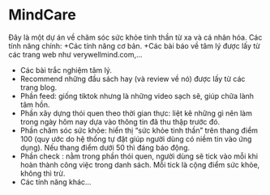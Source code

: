 # MindCare
Đây là một dự án về chăm sóc sức khỏe tinh thần từ xa và cá nhân hóa.
Các tính năng chính:
 +Các tính năng cơ bản. 
 +Các bài báo về tâm lý được lấy từ các trang web như verywellmind.com,... 
 + Các bài trắc nghiệm tâm lý.
 +  Recommend những đầu sách hay (và review về nó) được lấy từ các trang blog. 
 + Phần feed: giống tiktok nhưng là những video sạch sẽ, giúp chữa lành tâm hồn. 
 + Phần xây dựng thói quen theo thời gian thực: liệt kê những gì nên làm trong ngày
hôm nay dựa vào thông tin đã thu thập trước đó. 
 + Phần chăm sóc sức khỏe: hiển thị “sức khỏe tinh thần” trên thang điểm 100 (quy
ước do hệ thống tự đặt giúp người dùng có niềm tin vào ứng dụng). Nếu thang
điểm dưới 50 thì đáng báo động.
 + Phần check : nằm trong phần thói quen, người dùng sẽ tick vào mỗi khi hoàn
thành công việc trong danh sách. Mỗi tick là cộng điểm sức khỏe, không thì trừ. 
 + Các tính năng khác...

